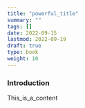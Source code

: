 ```yaml
---
title: "powerful_title"
summary: ""
tags: []
date: 2022-09-15
lastmod: 2022-09-19
draft: true
type: book
weight: 10
---
```


### Introduction

This_is_a_content

